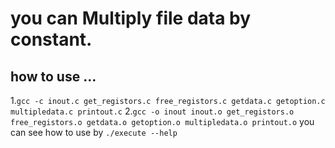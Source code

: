# you can Multiply file data by constant.

## how to use ...
1.`gcc -c inout.c get_registors.c free_registors.c getdata.c getoption.c multipledata.c printout.c`
2.`gcc -o inout inout.o get_registors.o free_registors.o getdata.o getoption.o multipledata.o printout.o`
you can see how to use by ``./execute --help``
